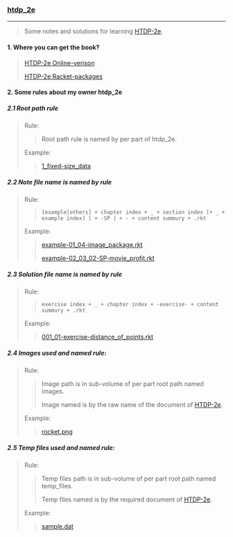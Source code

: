 ### [htdp_2e]((https://htdp.org/2019-02-24/))

---

> Some notes and solutions for learning [HTDP-2e]((https://htdp.org/2019-02-24/)).

#### 1. Where you can get the book?
> [HTDP-2e Online-verison](https://htdp.org/2019-02-24/)
>
> [HTDP-2e Racket-packages](https://docs.racket-lang.org/teachpack/2htdp2htdp.html)

#### 2. Some rules about my owner htdp_2e
##### 2.1 Root path rule
> Rule:
>> Root path rule is named by per part of htdp_2e.
>
> Example:
>
>> [1_fixed-size_data](/1_fixed-size_data)

##### 2.2 Note file name is named by rule
> Rule:
>> `[example|others] + chapter index + _ + section index [+ _ + example index] [ + -SP ] + - + content summury + .rkt`
>
> Example:
>
>> [example-01_04-image_package.rkt](/1_fixed-size_data/example-01_04-image_package.rkt)
>>
>> [example-02_03_02-SP-movie_profit.rkt](/1_fixed-size_data/example-02_03_02-SP-movie_profit.rkt)

##### 2.3 Solution file name is named by rule
> Rule:
>> `exercise index + _ + chapter index + -exercise- + content summury + .rkt`
>
> Example:
>
>> [001_01-exercise-distance_of_points.rkt](/1_fixed-size_data/001_01-exercise-distance_of_points.rkt)

##### 2.4 Images used and named rule:
> Rule:
>> Image path is in sub-volume of per part root path named images.
>>
>> Image named is by the raw name of the document of [HTDP-2e]((https://htdp.org/2019-02-24/)).
>
> Example:
>
>> [rocket.png](/1_fixed-size_data/images/rocket.png)

##### 2.5 Temp files used and named rule:
> Rule:
>> Temp files path is in sub-volume of per part root path named temp_files.
>>
>> Temp files named is by the required document of [HTDP-2e]((https://htdp.org/2019-02-24/)).
>
> Example:
>
>> [sample.dat](/1_fixed-size_data/temp_files/sample.dat)
